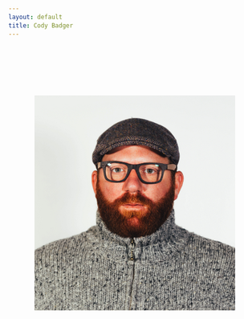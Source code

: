 ```yaml
---
layout: default
title: Cody Badger
---
```



<center><img src="/images/cody.jpeg" alt="that's me" style="width:400px; PADDING-TOP: 100px; PADDING-BOTTOM: 100px;"></center>
